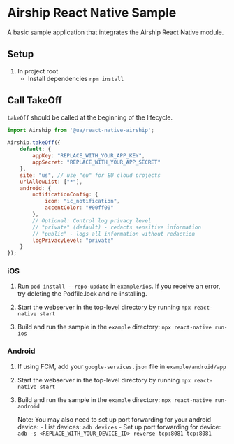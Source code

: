 # Airship React Native Sample

A basic sample application that integrates the Airship React Native module.

## Setup

1) In project root
    - Install dependencies `npm install`


## Call TakeOff

`takeOff` should be called at the beginning of the lifecycle.

```javascript
import Airship from '@ua/react-native-airship';

Airship.takeOff({
    default: {
        appKey: "REPLACE_WITH_YOUR_APP_KEY",
        appSecret: "REPLACE_WITH_YOUR_APP_SECRET"
    },
    site: "us", // use "eu" for EU cloud projects
    urlAllowList: ["*"],
    android: {
        notificationConfig: {
            icon: "ic_notification",
            accentColor: "#00ff00"
        },
        // Optional: Control log privacy level
        // "private" (default) - redacts sensitive information
        // "public" - logs all information without redaction
        logPrivacyLevel: "private"
    }
});
```

### iOS

1) Run `pod install --repo-update` in `example/ios`. If you receive an error, try deleting the Podfile.lock and re-installing.

2) Start the webserver in the top-level directory by running `npx react-native start`

3) Build and run the sample in the `example` directory: `npx react-native run-ios`

### Android

1) If using FCM, add your `google-services.json` file in `example/android/app`

2) Start the webserver in the top-level directory by running `npx react-native start`

3) Build and run the sample in the `example` directory: `npx react-native run-android`

    Note: 
        You may also need to set up port forwarding for your android device:
            - List devices: `adb devices`
            - Set up port forwarding for device: `adb -s <REPLACE_WITH_YOUR_DEVICE_ID> reverse tcp:8081 tcp:8081`

